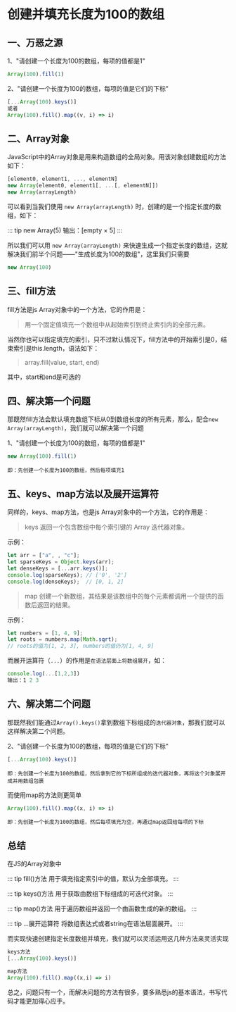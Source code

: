 # 创建并填充长度为100的数组

## 一、万恶之源

1、"请创建一个长度为100的数组，每项的值都是1"

```js
Array(100).fill(1)
```

2、"请创建一个长度为100的数组，每项的值是它们的下标"

```js
[...Array(100).keys()]
或者
Array(100).fill().map((v, i) => i)
```

## 二、Array对象

JavaScript中的Array对象是用来构造数组的全局对象。用该对象创建数组的方法如下：

```js
[element0, element1, ..., elementN]
new Array(element0, element1[, ...[, elementN]])
new Array(arrayLength)
```

可以看到当我们使用 `new Array(arrayLength)` 时，创建的是一个指定长度的数组，如下：

::: tip new Array(5)
输出：[empty × 5]
:::

所以我们可以用 `new Array(arrayLength)` 来快速生成一个指定长度的数组，这就解决我们前半个问题——"生成长度为100的数组"，这里我们只需要

```js
new Array(100)
```

## 三、fill方法

fill方法是js Array对象中的一个方法，它的作用是：

> 用一个固定值填充一个数组中从起始索引到终止索引内的全部元素。

当然你也可以指定填充的索引，只不过默认情况下，fill方法中的开始索引是0，结束索引是this.length，语法如下：

> array.fill(value, start, end)

其中，start和end是可选的

## 四、解决第一个问题

那既然fill方法会默认填充数组下标从0到数组长度的所有元素，那么，配合`new Array(arrayLength)`，我们就可以解决第一个问题

1、"请创建一个长度为100的数组，每项的值都是1"

```js
new Array(100).fill(1)
```

`即：先创建一个长度为100的数组，然后每项填充1`

## 五、keys、map方法以及展开运算符

 同样的，keys、map方法，也是js Array对象中的一个方法，它的作用是：
 
 > keys 返回一个包含数组中每个索引键的 Array 迭代器对象。
 
 示例：
 
```js
let arr = ["a", , "c"];
let sparseKeys = Object.keys(arr);
let denseKeys = [...arr.keys()];
console.log(sparseKeys); // ['0', '2']
console.log(denseKeys);  // [0, 1, 2]
```
 
 > map 创建一个新数组，其结果是该数组中的每个元素都调用一个提供的函数后返回的结果。

示例：

```js
let numbers = [1, 4, 9];
let roots = numbers.map(Math.sqrt);
// roots的值为[1, 2, 3], numbers的值仍为[1, 4, 9]
```

而展开运算符（`...`）的作用是`在语法层面上将数组展开`，如：

```js
console.log(...[1,2,3])
输出：1 2 3
```

## 六、解决第二个问题

那既然我们能通过`Array().keys()`拿到数组下标组成的`迭代器对象`，那我们就可以这样解决第二个问题。

2、"请创建一个长度为100的数组，每项的值是它们的下标"

```js
[...Array(100).keys()]
```

`即：先创建一个长度为100的数组，然后拿到它的下标所组成的迭代器对象，再将这个对象展开成并用数组包裹`

而使用map的方法则更简单

```js
Array(100).fill().map((x, i) => i)
```

`即：先创建一个长度为100的数组，然后每项填充为空，再通过map返回给每项的下标`

## 总结

在JS的Array对象中

::: tip fill()方法
用于填充指定索引中的值，默认为全部填充。
:::

::: tip keys()方法
用于获取由数组下标组成的可迭代对象。
:::

::: tip map()方法
用于遍历数组并返回一个由函数生成的新的数组。
:::

::: tip ...展开运算符
将数组表达式或者string在语法层面展开。
:::

而实现快速创建指定长度数组并填充，我们就可以灵活运用这几种方法来灵活实现

```js
keys方法
[...Array(100).keys()]

map方法
Array(100).fill().map((x,i) => i)
```

总之，问题只有一个，而解决问题的方法有很多，要多熟悉js的基本语法，书写代码才能更加得心应手。
